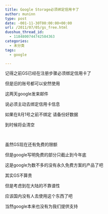 ```yaml
---
title: Google Storage必须绑定信用卡了
author: muninn
type: post
date: -001-11-30T00:00:00+00:00
url: /2011/07/05/gs_free.html
duoshuo_thread_id:
  - 1184800744742584363
categories:
  - 未分类
tags:
  - google

---
```

记得之前GS已经在注册步骤必须绑定信用卡了

但是旧的账号都可以安然使用

这两天google发来邮件

说必须主动去绑定信用卡信息

如果在8月1号之前不绑定 请备份好数据

到时候将会清空

&#160;

虽然GS现在还有免费的限额

但是google写明免费的部分只截止到今年底

这是google为数不多的没有永久免费方案的产品了吧

其实GS不算贵

但是考虑到在大陆的不靠谱性

应该国内没有人去使用这个东西了吧

当然google本来也没有为我们提供支持